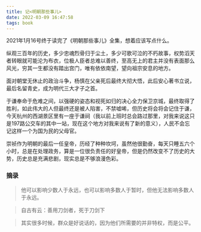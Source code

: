 ```yaml
---
title: 记<明朝那些事儿>
date: 2022-03-09 16:47:58
tags: book
---
```


2021年1月16号终于读完了《明朝那些事儿》全集，想着应该写点什么。

纵观三百年的历史，多少忠魂烈骨归于尘土，多少可歌可泣的不朽故事，权势滔天者转眼就可能沦为布衣，位极人臣者总难以善终，至高无上的君主并没有表面那么风光，穷其一生都没有踏出宫门，唯有依依南望，望向祖宗安息的地方。

面对朝堂无休止的政治斗争，杨慎在父亲死后最终大彻大悟，此后安心著书立说，最后名留青史，成为明代三大才子之首。

于谦奉命于危难之间，以强硬的姿态和视死如归的决心全力保卫京城，最终取得了胜利，如此伟大的人但最终还是被人陷害，不禁嘘唏，但历史将会将会记住于谦，今天杭州的西湖景区里有一座于谦祠（我以前上班时总会路过那里，对我来说这只是197路公交车的其中一站，现在这个地方对我来说有了新的意义），人民不会忘记这样一个为国为民的父母官。

崇祯作为明朝的最后一任皇帝，历经了种种坎坷，虽然他很勤奋，每天只睡五六个小时，总是在处理政务，算是一位很负责任的好皇帝，但是仍然改变不了历史的大势，历史总是充满悲剧，现实总是不够浪漫色彩。

### 摘录

> 他可以影响少数人于永远，也可以影响多数人于暂时，但他无法影响多数人于永远。

> 自古有云：善用刀剑者，死于刀剑下

> 其实很多时候，群众是好说话的，因为他们所需要的并非特权，而是公平。